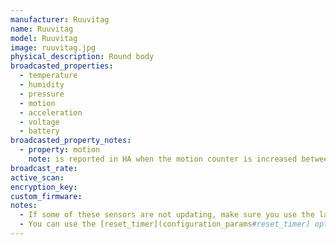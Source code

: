 ```yaml
---
manufacturer: Ruuvitag
name: Ruuvitag
model: Ruuvitag
image: ruuvitag.jpg
physical_description: Round body
broadcasted_properties:
  - temperature
  - humidity
  - pressure
  - motion
  - acceleration
  - voltage
  - battery
broadcasted_property_notes:
  - property: motion
    note: is reported in HA when the motion counter is increased between two advertisements.
broadcast_rate:
active_scan:
encryption_key:
custom_firmware:
notes:
  - If some of these sensors are not updating, make sure you use the latest firmware (v5).
  - You can use the [reset_timer](configuration_params#reset_timer) option to set the time after which the motion sensor will return to `motion clear`, but it might be overruled by the advertisements from the sensor.
---
```

